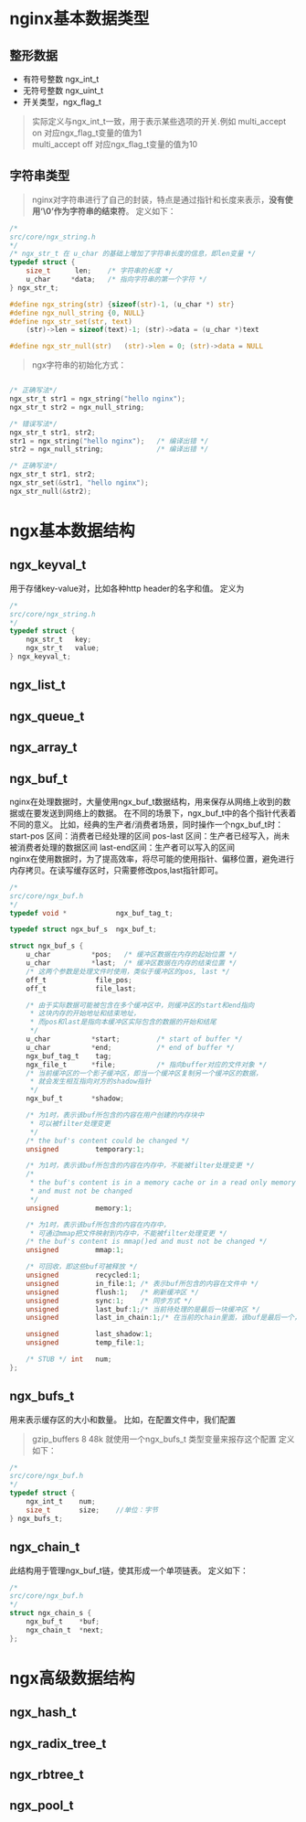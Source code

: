 # nginx基本数据类型  
## 整形数据  
- 有符号整数 ngx_int_t
- 无符号整数 ngx_uint_t
- 开关类型，ngx_flag_t
> 实际定义与ngx_int_t一致，用于表示某些选项的开关.例如 
		multi_accept on		对应ngx_flag_t变量的值为1   
		multi_accept off		对应ngx_flag_t变量的值为10

## 字符串类型  
> nginx对字符串进行了自己的封装，特点是通过指针和长度来表示，**没有使用‘\0’作为字符串的结束符**。
> 定义如下：
```c
/*
src/core/ngx_string.h
*/
/* ngx_str_t 在 u_char 的基础上增加了字符串长度的信息，即len变量 */
typedef struct {
    size_t      len;    /* 字符串的长度 */
    u_char     *data;   /* 指向字符串的第一个字符 */
} ngx_str_t;

#define ngx_string(str) {sizeof(str)-1, (u_char *) str}
#define ngx_null_string {0, NULL}
#define ngx_str_set(str, text)
    (str)->len = sizeof(text)-1; (str)->data = (u_char *)text

#define ngx_str_null(str)   (str)->len = 0; (str)->data = NULL

```
>ngx字符串的初始化方式：
```c

/* 正确写法*/
ngx_str_t str1 = ngx_string("hello nginx");
ngx_str_t str2 = ngx_null_string;

/* 错误写法*/
ngx_str_t str1, str2;
str1 = ngx_string("hello nginx");   /* 编译出错 */
str2 = ngx_null_string;             /* 编译出错 */

/* 正确写法*/
ngx_str_t str1, str2;
ngx_str_set(&str1, "hello nginx");
ngx_str_null(&str2);

```

# ngx基本数据结构  
## ngx_keyval_t  
用于存储key-value对，比如各种http header的名字和值。
定义为
```c
/*
src/core/ngx_string.h
*/
typedef struct {
    ngx_str_t   key;
    ngx_str_t   value;
} ngx_keyval_t;

```
## ngx_list_t
## ngx_queue_t
## ngx_array_t
## ngx_buf_t
nginx在处理数据时，大量使用ngx_buf_t数据结构，用来保存从网络上收到的数据或在要发送到网络上的数据。
在不同的场景下，ngx_buf_t中的各个指针代表着不同的意义。
比如，经典的生产者/消费者场景，同时操作一个ngx_buf_t时：
	start-pos 区间：消费者已经处理的区间
	pos-last 区间：生产者已经写入，尚未被消费者处理的数据区间
	last-end区间：生产者可以写入的区间	
nginx在使用数据时，为了提高效率，将尽可能的使用指针、偏移位置，避免进行内存拷贝。在读写缓存区时，只需要修改pos,last指针即可。

```c
/*
src/core/ngx_buf.h 
*/
typedef void *            ngx_buf_tag_t;

typedef struct ngx_buf_s  ngx_buf_t;

struct ngx_buf_s {
    u_char          *pos;   /* 缓冲区数据在内存的起始位置 */
    u_char          *last;  /* 缓冲区数据在内存的结束位置 */
    /* 这两个参数是处理文件时使用，类似于缓冲区的pos, last */
    off_t            file_pos;
    off_t            file_last;

    /* 由于实际数据可能被包含在多个缓冲区中，则缓冲区的start和end指向
     * 这块内存的开始地址和结束地址，
     * 而pos和last是指向本缓冲区实际包含的数据的开始和结尾
     */
    u_char          *start;         /* start of buffer */
    u_char          *end;           /* end of buffer */
    ngx_buf_tag_t    tag;
    ngx_file_t      *file;          /* 指向buffer对应的文件对象 */
    /* 当前缓冲区的一个影子缓冲区，即当一个缓冲区复制另一个缓冲区的数据，
     * 就会发生相互指向对方的shadow指针
     */
    ngx_buf_t       *shadow;

    /* 为1时，表示该buf所包含的内容在用户创建的内存块中
     * 可以被filter处理变更
     */
    /* the buf's content could be changed */
    unsigned         temporary:1;

    /* 为1时，表示该buf所包含的内容在内存中，不能被filter处理变更 */
    /*
     * the buf's content is in a memory cache or in a read only memory
     * and must not be changed
     */
    unsigned         memory:1;

    /* 为1时，表示该buf所包含的内容在内存中，
     * 可通过mmap把文件映射到内存中，不能被filter处理变更 */
    /* the buf's content is mmap()ed and must not be changed */
    unsigned         mmap:1;

    /* 可回收，即这些buf可被释放 */
    unsigned         recycled:1;
    unsigned         in_file:1; /* 表示buf所包含的内容在文件中 */
    unsigned         flush:1;   /* 刷新缓冲区 */
    unsigned         sync:1;    /* 同步方式 */
    unsigned         last_buf:1;/* 当前待处理的是最后一块缓冲区 */
    unsigned         last_in_chain:1;/* 在当前的chain里面，该buf是最后一个，但不一定是last_buf */

    unsigned         last_shadow:1;
    unsigned         temp_file:1;

    /* STUB */ int   num;
};
```
## ngx_bufs_t
用来表示缓存区的大小和数量。
比如，在配置文件中，我们配置
>gzip_buffers 8 48k
就使用一个ngx_bufs_t 类型变量来报存这个配置
定义如下：
```c
/*
src/core/ngx_buf.h 
*/
typedef struct {
    ngx_int_t    num;
    size_t       size;    //单位：字节
} ngx_bufs_t;
```
## ngx_chain_t
此结构用于管理ngx_buf_t链，使其形成一个单项链表。
定义如下：
```c
/*
src/core/ngx_buf.h 
*/
struct ngx_chain_s {
    ngx_buf_t    *buf;
    ngx_chain_t  *next;
};
```
# ngx高级数据结构
## ngx_hash_t
## ngx_radix_tree_t
## ngx_rbtree_t
## ngx_pool_t